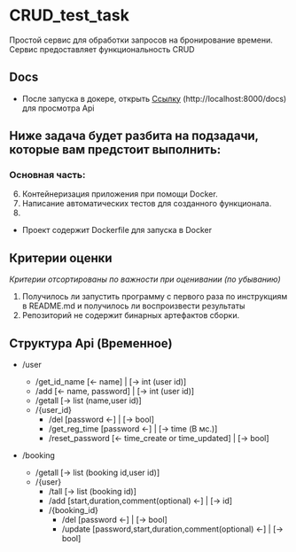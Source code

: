 # CRUD_test_task
Простой сервис для обработки запросов на бронирование времени. Сервис предоставляет функциональность CRUD


## Docs
- После запуска в докере, открыть [Ссылку](http://localhost:8000/docs) (http://localhost:8000/docs) для просмотра Api


## Ниже задача будет разбита на подзадачи, которые вам предстоит выполнить:
### Основная часть:
6. Контейнеризация приложения при помощи Docker.
8. Написание автоматических тестов для созданного функционала.
9. 
- Проект содержит Dockerfile для запуска в Docker
## Критерии оценки
*Критерии отсортированы по важности при оценивании (по убыванию)*

1. Получилось ли запустить программу с первого раза по инструкциям в README.md и
получилось ли воспроизвести результаты
4. Репозиторий не содержит бинарных артефактов сборки.

## Структура Api (Временное)
- /user
	- /get_id_name [<- name] | [-> int (user id)]
	- /add [<- name, password] | [-> int (user id)]
	- /getall [-> list (name,user id)]
	- /{user_id}
		- /del [password <-] | [-> bool]
		- /get_reg_time [password <-] | [-> time (В мс.)]
		- /reset_password [<- time_create or time_updated] | [->  bool]


- /booking
  - /getall [-> list (booking id,user id)]
  - /{user}
    - /tall [-> list (booking id)]
    - /add [start,duration,comment(optional) <-] | [-> id]
    - /{booking_id}
      - /del [password <-] | [-> bool]
      - /update [password,start,duration,comment(optional) <-] | [-> bool]

